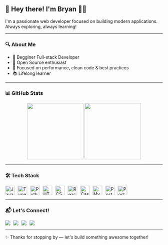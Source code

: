 ## 👋 Hey there! I'm Bryan 🧑‍💻

I'm a passionate web developer focused on building modern applications. Always exploring, always learning!

---

### 🔍 About Me

- 💼 Begginer Full-stack Developer  
- 🚀 Open Source enthusiast  
- 🎯 Focused on performance, clean code & best practices  
- 📚 Lifelong learner  

---

### 📊 GitHub Stats

<div align="center">
  <img height="180em" src="https://github-readme-stats-bryanows-projects.vercel.app/api?username=Bryanow&show_icons=true&theme=tokyonight&include_all_commits=true&count_private=true"/>
  <img height="180em" src="https://github-readme-stats-bryanows-projects.vercel.app/api/top-langs/?username=Bryanow&layout=compact&langs_count=8&theme=tokyonight"/>
</div>

---

### 🛠️ Tech Stack

<div style="display: flex; flex-wrap: wrap; gap: 10px">
  <img height="30" src="https://cdn.jsdelivr.net/gh/devicons/devicon/icons/javascript/javascript-original.svg" alt="JavaScript"/>
  <img height="30" src="https://cdn.jsdelivr.net/gh/devicons/devicon/icons/typescript/typescript-original.svg" alt="TypeScript"/>
  <img height="30" src="https://cdn.jsdelivr.net/gh/devicons/devicon/icons/python/python-original.svg" alt="Python"/>
  <img height="30" src="https://cdn.jsdelivr.net/gh/devicons/devicon/icons/html5/html5-original.svg" alt="HTML5"/>
  <img height="30" src="https://cdn.jsdelivr.net/gh/devicons/devicon/icons/css3/css3-original.svg" alt="CSS3"/>
  <img height="30" src="https://cdn.jsdelivr.net/gh/devicons/devicon/icons/react/react-original.svg" alt="React"/>
  <img height="30" src="https://cdn.jsdelivr.net/gh/devicons/devicon/icons/cassandra/cassandra-original.svg" alt="Cassandra"/>
  <img height="30" src="https://cdn.jsdelivr.net/gh/devicons/devicon/icons/mysql/mysql-original.svg" alt="MySQL"/>
  <img height="30" src="https://cdn.jsdelivr.net/gh/devicons/devicon/icons/postgresql/postgresql-original.svg" alt="PostgreSQL"/>
  <img height="30" src="https://cdn.jsdelivr.net/gh/devicons/devicon/icons/postman/postman-original.svg" alt="Postman"/>
</div>

---

### 📬 Let's Connect!

<div style="display: flex; gap: 10px">
  <a href="mailto:bryan.ricardo7@gmail.com" target="_blank">
    <img src="https://img.shields.io/badge/-Gmail-D14836?style=for-the-badge&logo=gmail&logoColor=white"/>
  </a>
  <a href="https://www.linkedin.com/in/bryanricardobds/" target="_blank">
    <img src="https://img.shields.io/badge/-LinkedIn-0077B5?style=for-the-badge&logo=linkedin&logoColor=white"/>
  </a>
  <a href="https://www.instagram.com/bryanricardoo/" target="_blank">
    <img src="https://img.shields.io/badge/-Instagram-E4405F?style=for-the-badge&logo=instagram&logoColor=white"/>
  </a>
  <a href="https://api.whatsapp.com/send?phone=5519992329248&text=Hey%2C%20I%20found%20you%20on%20GitHub!" target="_blank">
    <img src="https://img.shields.io/badge/-WhatsApp-25D366?style=for-the-badge&logo=whatsapp&logoColor=white"/>
  </a>
</div>

---

✨ Thanks for stopping by — let's build something awesome together!
